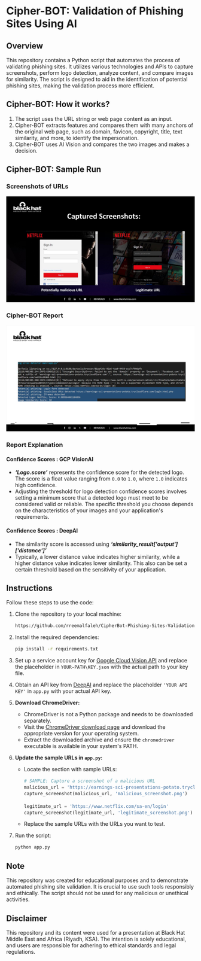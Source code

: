 # Cipher-BOT: Validation of Phishing Sites Using AI 

## Overview

This repository contains a Python script that automates the process of validating phishing sites. It utilizes various technologies and APIs to capture screenshots, perform logo detection, analyze content, and compare images for similarity. The script is designed to aid in the identification of potential phishing sites, making the validation process more efficient.

## Cipher-BOT: How it works? 
1. The script uses the URL string or web page content as an input.
2. Cipher-BOT extracts features and compares them with many anchors of the
    original web page, such as domain, favicon, copyright, title, text similarity, and
    more, to identify the impersonation.
3. Cipher-BOT uses AI Vision and compares the two images and makes a decision.

## Cipher-BOT: Sample Run 

### Screenshots of URLs 
<img src="readmeFiles/Screenshots.png"/>

### Cipher-BOT Report 
<img src="readmeFiles/result.png"/>

### Report Explanation

#### Confidence Scores : GCP VisionAI
- **_‘Logo.score’_** represents the confidence score for the detected logo. The score is a float value ranging from `0.0` to `1.0`, where `1.0` indicates high confidence.
- Adjusting the threshold for logo detection confidence scores involves setting a minimum score that a detected logo must meet to be considered valid or reliable. The specific threshold you choose depends on the characteristics of your images and your application's requirements.
  
#### Confidence Scores : DeepAI
- The similarity score is accessed using **_‘similarity_result['output']['distance']’_**
- Typically, a lower distance value indicates higher similarity, while a higher distance value indicates lower similarity. This also can be set a certain threshold based on the sensitivity of your application.

## Instructions

Follow these steps to use the code:

1. Clone the repository to your local machine:

    ```bash
    https://github.com/rreemalfaleh/CipherBot-Phishing-Sites-Validation.git
    ```

2. Install the required dependencies:

    ```bash
    pip install -r requirements.txt
    ```

3. Set up a service account key for [Google Cloud Vision API](https://cloud.google.com/vision?hl=en) and replace the placeholder in `YOUR-PATH\KEY.json` with the actual path to your key file.

4. Obtain an API key from [DeepAI](https://deepai.org/machine-learning-model/image-similarity) and replace the placeholder `'YOUR API KEY'` in `app.py` with your actual API key.

5. **Download ChromeDriver:**
    - ChromeDriver is not a Python package and needs to be downloaded separately.
    - Visit the [ChromeDriver download page](hhttps://chromedriver.chromium.org/) and download the appropriate version for your operating system.
    - Extract the downloaded archive and ensure the `chromedriver` executable is available in your system's PATH.

6. **Update the sample URLs in `app.py`:**
    - Locate the section with sample URLs:

        ```python
        # SAMPLE: Capture a screenshot of a malicious URL
        malicious_url = 'https://earnings-sci-presentations-potato.trycloudflare.com/login.html.php'
        capture_screenshot(malicious_url, 'malicious_screenshot.png')

        legitimate_url = 'https://www.netflix.com/sa-en/login'
        capture_screenshot(legitimate_url, 'legitimate_screenshot.png')
        ```

    - Replace the sample URLs with the URLs you want to test.

7. Run the script:

    ```bash
    python app.py
    ```

## Note

This repository was created for educational purposes and to demonstrate automated phishing site validation. It is crucial to use such tools responsibly and ethically. The script should not be used for any malicious or unethical activities.

## Disclaimer

This repository and its content were used for a presentation at Black Hat Middle East and Africa (Riyadh, KSA). The intention is solely educational, and users are responsible for adhering to ethical standards and legal regulations.


